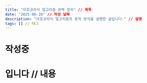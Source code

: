 ```yaml
---
title: "아호코라식 알고리즘 완벽 정리" // 제목
date: "2025-06-28" // 작성 날짜
description: "아호코라식 알고리즘의 동작 방식을 설명한 글입니다." // 설명
tags: [] // 태그
---
```


# 작성중
# 입니다 // 내용